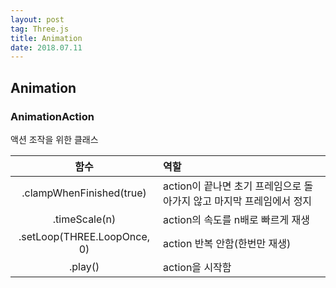 ```yaml
---
layout: post 
tag: Three.js
title: Animation
date: 2018.07.11
---
```


## Animation  
### AnimationAction  
액션 조작을 위한 클래스  

| 함수 | 역할 |
| :---: | :--- |
| .clampWhenFinished(true) | action이 끝나면 초기 프레임으로 돌아가지 않고 마지막 프레임에서 정지 |
| .timeScale(n) | action의 속도를 n배로 빠르게 재생 |
| .setLoop(THREE.LoopOnce, 0) | action 반복 안함(한번만 재생) |
| .play() | action을 시작함 |

<br>